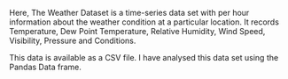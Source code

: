 Here, The Weather Dataset is a time-series data set with per hour information about the weather condition at a particular location. It records Temperature, Dew Point Temperature, Relative Humidity, Wind Speed, Visibility, Pressure and Conditions.

This data is available as a CSV file. I have analysed this data set using the Pandas Data frame.
